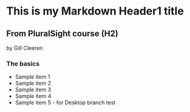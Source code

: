 # This is my Markdown Header1 title

## From PluralSight course (H2)
by Gill Cleeren

### The basics
- Sample item 1
- Sample item 2
- Sample item 3
- Sample item 4
- Sample item 5 - for Desktop branch test
